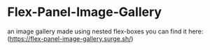 # Flex-Panel-Image-Gallery

an image gallery made using nested flex-boxes
you can find it here: (https://flex-panel-image-gallery.surge.sh/)
